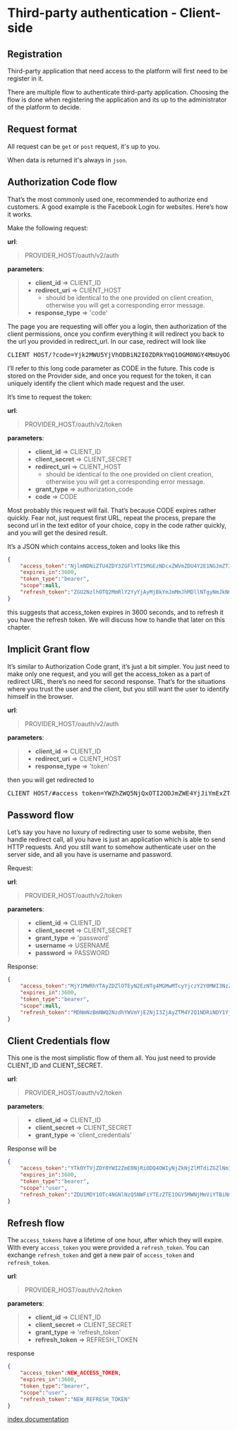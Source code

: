 Third-party authentication - Client-side
============


Registration
------------

Third-party application that need access to the platform will first need to be register in it.

There are multiple flow to authenticate third-party application.
Choosing the flow is done when registering the application and its up to the administrator of the platform to decide.


Request format
-----------------------

All request can be `get` or `post` request, it's up to you.

When data is returned it's always in `json`.


Authorization Code flow
-----------------------

That’s the most commonly used one, recommended to authorize end customers.
A good example is the Facebook Login for websites. Here’s how it works.

Make the following request:

**url**:
> PROVIDER_HOST/oauth/v2/auth

**parameters**:
> * **client_id** => CLIENT_ID
> * **redirect_uri** => CLIENT_HOST
>   * should be identical to the one provided on client creation, otherwise you will get a corresponding error message.
> * **response_type** => 'code'

The page you are requesting will offer you a login, then authorization of the client permissions, once you confirm everything it will redirect you back to the url you provided in redirect_url.
In our case, redirect will look like

<pre>
CLIENT_HOST/?code=Yjk2MWU5YjVhODBiN2I0ZDRkYmQ1OGM0NGY4MmUyOGM2NDQ2MmY2ZDg2YjUxYjRiMzAwZTY2MDQxZmUzODg2YQ
</pre>

I’ll refer to this long code parameter as CODE in the future. This code is stored on the Provider side, and once you request for the token, it can uniquely identify the client which made request and the user.

It’s time to request the token:

**url**:
> PROVIDER_HOST/oauth/v2/token

**parameters**:
> * **client_id** => CLIENT_ID
> * **client_secret** => CLIENT_SECRET
> * **redirect_uri** => CLIENT_HOST
>   * should be identical to the one provided on client creation, otherwise you will get a corresponding error message.
> * **grant_type** => authorization_code
> * **code** => CODE

Most probably this request will fail. That’s because CODE expires rather quickly. Fear not, just request first URL, repeat the process, prepare the second url in the text editor of your choice, copy in the code rather quickly, and you will get the desired result.

It’s a JSON which contains access_token and looks like this

```json
{
    "access_token":"NjlmNDNiZTU4ZDY3ZGFlYTI5MGEzNDcxZWVmZDU4Y2E1NGJmZTJlMjNjNzc2M2E0MmZlZTk2ZjliMWE0MDQyNw",
    "expires_in":3600,
    "token_type":"bearer",
    "scope":null,
    "refresh_token":"ZGU2NzlhOTQ2MmRlY2YyYjAyMjBkYmJmMmJhMDllNTgyNmJkNmQxOWZlNGQ4NzczY2RiMThlNmRhMjBiYjFjNg"
}
```

this suggests that access_token expires in 3600 seconds, and to refresh it you have the refresh token. We will discuss how to handle that later on this chapter.


Implicit Grant flow
-------------------

It’s similar to Authorization Code grant, it’s just a bit simpler.
You just need to make only one request, and you will get the access_token as a part of redirect URL, there’s no need for second response.
That’s for the situations where you trust the user and the client, but you still want the user to identify himself in the browser.

**url**:
> PROVIDER_HOST/oauth/v2/auth

**parameters**:
> * **client_id** => CLIENT_ID
> * **redirect_uri** => CLIENT_HOST
> * **response_type** => 'token'

then you will get redirected to

<pre>
CLIENT_HOST/#access_token=YWZhZWQ5NjQxOTI2ODJmZWE4YjJiYmExZTIxZmE5OWUxOWZjZjgwZDFlZWMwMjkyZDQwZWU1NWI4YWIzODllNQ&expires_in=3600&token_type=bearer&refresh_token=YzQ1YjRhODk2YzJiYTZmMzNiNjI5ZjI2MDI3ZmMwMDg3MjkxMDdhYmE5YjBlYzRlZmM2M2Q0NTM3ZjFmZDZiYQ
</pre>


Password flow
-------------

Let’s say you have no luxury of redirecting user to some website, then handle redirect call, all you have is just an application which is able to send HTTP requests.
And you still want to somehow authenticate user on the server side, and all you have is username and password.

Request:

**url**:
> PROVIDER_HOST/oauth/v2/token

**parameters**:
> * **client_id** => CLIENT_ID
> * **client_secret** => CLIENT_SECRET
> * **grant_type** => 'password'
> * **username** => USERNAME
> * **password** => PASSWORD

Response:

```json
{
    "access_token":"MjY1MWRhYTAyZDZlOTEyN2EzNTg4MGMwMTcyYjczY2Y0MWI3NzZjODc1OGM2NDdjODgxZjY3YzEyMDdhZjU0Yg",
    "expires_in":3600,
    "token_type":"bearer",
    "scope":null,
    "refresh_token":"MDNmNzBmNWQ2NzdhYWVmYjE2NjI3ZjAyZTM4Y2Q1NDRiNDY1YjUyZGE1ZDk0ODZjYmU0MDM0NTQxNjhiZmU3ZA"
}
```

Client Credentials flow
-----------------------

This one is the most simplistic flow of them all. You just need to provide CLIENT_ID and CLIENT_SECRET.

**url**:
> PROVIDER_HOST/oauth/v2/token

**parameters**:
> * **client_id** => CLIENT_ID
> * **client_secret** => CLIENT_SECRET
> * **grant_type** => 'client_credentials'

Response will be

```json
{
    "access_token":"YTk0YTVjZDY0YWI2ZmE0NjRiODQ4OWIyNjZkNjZlMTdiZGZlNmI3MDNjZGQwYTZkMDNiMjliNDg3NWYwZWI0MQ",
    "expires_in":3600,
    "token_type":"bearer",
    "scope":"user",
    "refresh_token":"ZDU1MDY1OTc4NGNlNzQ5NWFiYTEzZTE1OGY5MWNjMmViYTBiNmRjOTNlY2ExNzAxNWRmZTM1NjI3ZDkwNDdjNQ"
}
```

Refresh flow
------------

The `access_tokens` have a lifetime of one hour, after which they will expire.
With every `access_token` you were provided a `refresh_token`. You can exchange `refresh_token` and get a new pair of `access_token` and `refresh_token`.

**url**:
> PROVIDER_HOST/oauth/v2/token

**parameters**:
> * **client_id** => CLIENT_ID
> * **client_secret** => CLIENT_SECRET
> * **grant_type** => 'refresh_token'
> * **refresh_token** => REFRESH_TOKEN

response

```json
{
    "access_token":NEW_ACCESS_TOKEN,
    "expires_in":3600,
    "token_type":"bearer",
    "scope":"user",
    "refresh_token":"NEW_REFRESH_TOKEN"
}
```


[index documentation][1]

[1]: ../index.md